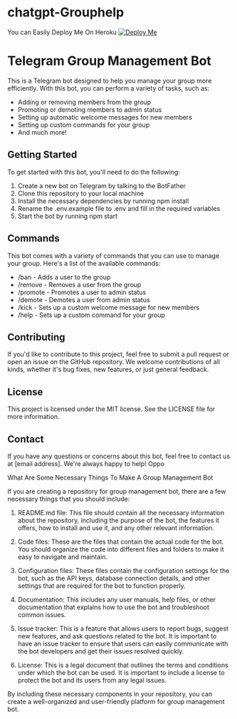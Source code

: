 # chatgpt-Grouphelp
You can Easily Deploy Me On Heroku
[![Deploy Me](https://www.herokucdn.com/deploy/button.svg)](https://heroku.com/deploy?template=https://github.com/utkarsh212646/ChatGpt-GroupHhelp)

# Telegram Group Management Bot

This is a Telegram bot designed to help you manage your group more efficiently. With this bot, you can perform a variety of tasks, such as:

- Adding or removing members from the group
- Promoting or demoting members to admin status
- Setting up automatic welcome messages for new members
- Setting up custom commands for your group
- And much more!

## Getting Started

To get started with this bot, you'll need to do the following:

1. Create a new bot on Telegram by talking to the BotFather
2. Clone this repository to your local machine
3. Install the necessary dependencies by running npm install
4. Rename the .env.example file to .env and fill in the required variables
5. Start the bot by running npm start

## Commands

This bot comes with a variety of commands that you can use to manage your group. Here's a list of the available commands:

- /ban  - Adds a user to the group
- /remove  - Removes a user from the group
- /promote  - Promotes a user to admin status
- /demote  - Demotes a user from admin status
- /kick  - Sets up a custom welcome message for new members
- /help   - Sets up a custom command for your group

## Contributing

If you'd like to contribute to this project, feel free to submit a pull request or open an issue on the GitHub repository. We welcome contributions of all kinds, whether it's bug fixes, new features, or just general feedback.

## License

This project is licensed under the MIT license. See the LICENSE file for more information.

## Contact

If you have any questions or concerns about this bot, feel free to contact us at [email address]. We're always happy to help! Oppo

What Are Some Necessary Things To Make A Group Management Bot

If you are creating a repository for group management bot, there are a few necessary things that you should include:

1. README.md file: This file should contain all the necessary information about the repository, including the purpose of the bot, the features it offers, how to install and use it, and any other relevant information.

2. Code files: These are the files that contain the actual code for the bot. You should organize the code into different files and folders to make it easy to navigate and maintain.

3. Configuration files: These files contain the configuration settings for the bot, such as the API keys, database connection details, and other settings that are required for the bot to function properly.

4. Documentation: This includes any user manuals, help files, or other documentation that explains how to use the bot and troubleshoot common issues.

5. Issue tracker: This is a feature that allows users to report bugs, suggest new features, and ask questions related to the bot. It is important to have an issue tracker to ensure that users can easily communicate with the bot developers and get their issues resolved quickly.

6. License: This is a legal document that outlines the terms and conditions under which the bot can be used. It is important to include a license to protect the bot and its users from any legal issues.

By including these necessary components in your repository, you can create a well-organized and user-friendly platform for group management bot.
